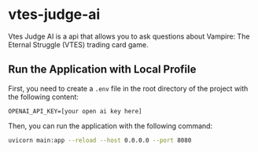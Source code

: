 # vtes-judge-ai

Vtes Judge AI is a api that allows you to ask questions about Vampire: The Eternal Struggle (VTES) trading card game.

## Run the Application with Local Profile

First, you need to create a `.env` file in the root directory of the project with the following content:

```
OPENAI_API_KEY=[your open ai key here]
```

Then, you can run the application with the following command:

```bash
uvicorn main:app --reload --host 0.0.0.0 --port 8080
```